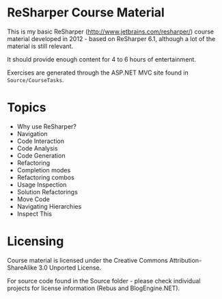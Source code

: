 # ReSharper Course Material

This is my basic ReSharper (http://www.jetbrains.com/resharper/) course material developed in 2012 - based on ReSharper 6.1, although a lot of the material is still relevant. 

It should provide enough content for 4 to 6 hours of entertainment.

Exercises are generated through the ASP.NET MVC site found in `Source/CourseTasks`.

# Topics

- Why use ReSharper?
- Navigation 
- Code Interaction
- Code Analysis
- Code Generation
- Refactoring
- Completion modes
- Refactoring combos
- Usage Inspection
- Solution Refactorings
- Move Code
- Navigating Hierarchies
- Inspect This

# Licensing

Course material is licensed under the Creative Commons Attribution-ShareAlike 3.0 Unported License.

For source code found in the Source folder - please check individual projects for license information (Rebus and BlogEngine.NET).